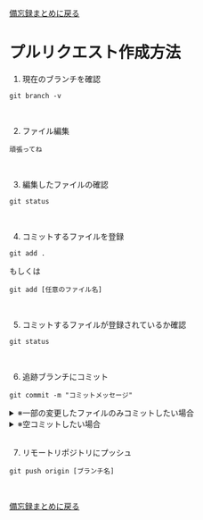[備忘録まとめに戻る](../README.md)

# プルリクエスト作成方法
1. 現在のブランチを確認
```
git branch -v
```
<br>

2. ファイル編集
```
頑張ってね
```
<br>

3. 編集したファイルの確認
```
git status
```
<br>

4. コミットするファイルを登録
```
git add .
```
もしくは
```
git add [任意のファイル名]
```
<br>

5. コミットするファイルが登録されているか確認
```
git status
```
<br>

6. 追跡ブランチにコミット
```
git commit -m "コミットメッセージ"
```
<details><summary>※一部の変更したファイルのみコミットしたい場合</summary>

```
git commit -m “コミットメッセージ” [ファイル名]
```
</details>
<details><summary>※空コミットしたい場合</summary>

```
git commit --allow-empty -m "コミットメッセージ"
```
</details>
<br>

7. リモートリポジトリにプッシュ
```
git push origin [ブランチ名]
```
<br>

[備忘録まとめに戻る](../README.md)

